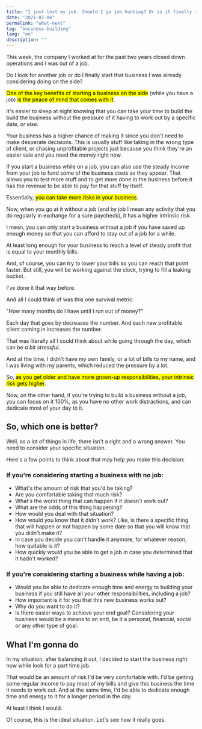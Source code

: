 ```yaml
---
title: "I just lost my job. Should I go job hunting? Or is it finally the time to start that business I keep putting off?"
date: "2021-07-06"
permalink: "what-next"
tag: "business-building"
lang: "en"
description: ""
---
```


This week, the company I worked at for the past two years closed down operations and I was out of a job.

Do I look for another job or do I finally start that business I was already considering doing on the side?

<mark>One of the key benefits of starting a business on the side</mark> (while you have a job) <mark>is the peace of mind that comes with it</mark>.

It's easier to sleep at night knowing that you can take your time to build the build the business without the pressure of it having to work out by a specific date, *or else*.

Your business has a higher chance of making it since you don't need to make desperate decisions. This is usually stuff like taking in the wrong type of client, or chasing unprofitable projects just because you think they're an easier sale and you need the money right now.

If you start a business while on a job, you can also use the steady income from your job to fund some of the business costs as they appear. That allows you to test more stuff and to get more done in the business before it has the revenue to be able to pay for that stuff by itself.

Essentially, <mark>you can take more risks in your business</mark>.

Now, when you go at it without a job (and by job I mean any activity that you do regularly in exchange for a sure paycheck), it has a higher intrinsic risk.

I mean, <span class="yellow-u">you can only start a business without a job if you have saved up enough money so that you can afford to stay out of a job for a while</span>.

At least long enough for your business to reach a level of steady profit that is equal to your monthly bills.

And, of course, you can try to lower your bills so you can reach that point faster. But still, you will be working against the clock, trying to fill a leaking bucket.

I've done it that way before.

And all I could think of was this one survival metric:

<span class="yellow-u">"How many months do I have until I run out of money?"</span>

Each day that goes by decreases the number. And each new profitable client coming in increases the number.

That was literally all I could think about while going through the day, which can be *a bit stressful*.

And at the time, I didn't have my own family, or a lot of bills to my name, and I was living with my parents, which reduced the pressure by a lot.

So, <mark>as you get older and have more grown-up responsibilities, your intrinsic risk gets higher</mark>.

Now, on the other hand, if you're trying to build a business without a job, you can focus on it 100%, as you have no other work distractions, and can dedicate most of your day to it.

## So, which one is better?

Well, as a lot of things in life, there isn't a right and a wrong answer. You need to consider your specific situation.

Here's a few points to think about that may help you make this decision:

### If you're considering starting a business with no job:

- What's the amount of risk that you'd be taking?
- Are you comfortable taking that much risk?
- What's the worst thing that can happen if it doesn't work out?
- What are the odds of this thing happening?
- How would you deal with that situation?
- How would you know that it didn't work? Like, is there a specific thing that will happen or not happen by some date so that you will know that you didn't make it?
- In case you decide you can't handle it anymore, for whatever reason, how quitable is it?
- How quickly would you be able to get a job in case you determined that it hadn't worked?

### If you're considering starting a business while having a job:

- Would you be able to dedicate enough time and energy to building your business if you still have all your other responsibilities, including a job?
- How important is it for you that this new business works out?
- Why do you want to do it?
- Is there easier ways to achieve your end goal? Considering your business would be a means to an end, be it a personal, financial, social or any other type of goal.

## What I'm gonna do

In my situation, after balancing it out, I decided to start the business right now while look for a part time job.

That would be an amount of risk I'd be very comfortable with. I'd be getting some regular income to pay most of my bills and give this business the time it needs to work out. And at the same time, I'd be able to dedicate enough time and energy to it for a longer period in the day.

At least I think I would.

Of course, this is the ideal situation. Let's see how it really goes.